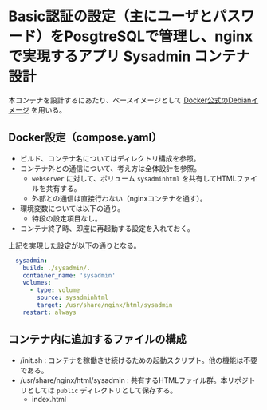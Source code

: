# Basic認証の設定（主にユーザとパスワード）をPosgtreSQLで管理し、nginxで実現するアプリ Sysadmin コンテナ設計

本コンテナを設計するにあたり、ベースイメージとして [Docker公式のDebianイメージ](https://hub.docker.com/_/debian) を用いる。

## Docker設定（compose.yaml）

* ビルド、コンテナ名についてはディレクトリ構成を参照。
* コンテナ外との通信について、考え方は全体設計を参照。
  * `webserver` に対して、ボリューム `sysadminhtml` を共有してHTMLファイルを共有する。
  * 外部との通信は直接行わない（nginxコンテナを通す）。
* 環境変数については以下の通り。
  * 特段の設定項目なし。
* コンテナ終了時、即座に再起動する設定を入れておく。

上記を実現した設定が以下の通りとなる。

```yaml
  sysadmin:
    build: ./sysadmin/.
    container_name: 'sysadmin'
    volumes:
      - type: volume
        source: sysadminhtml
        target: /usr/share/nginx/html/sysadmin
    restart: always
```

## コンテナ内に追加するファイルの構成

* /init.sh : コンテナを稼働させ続けるための起動スクリプト。他の機能は不要である。
* /usr/share/nginx/html/sysadmin : 共有するHTMLファイル群。本リポジトリとしては `public` ディレクトリとして保存する。
  * index.html
